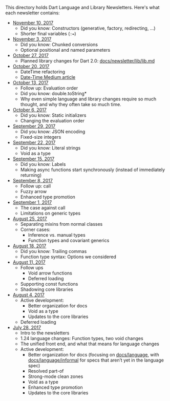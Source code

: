 This directory holds Dart Language and Library Newsletters. Here's what each newsletter contains:

* [November 10, 2017](20171110.md)
  * Did you know: Constructors (generative, factory, redirecting, ...)
  * Shorter final variables (`:=`)
* [November 3, 2017](20171103.md)
  * Did you know: Chunked conversions
  * Optional positional and named parameters
* [October 27, 2017](20171027.md)
  * Planned library changes for Dart 2.0:
    [docs/newsletter/lib/lib.md](lib/lib.md)
* [October 20, 2017](20171020.md)
  * DateTime refactoring
  * [Date-Time Medium article](https://medium.com/@florian_32814/date-time-526a4f86badb)
* [October 13, 2017](20171013.md)
  * Follow up: Evaluation order
  * Did you know: double.toString*
  * Why even simple language and library changes require so much thought, and why they often take so much time.
* [October 6, 2017](20171006.md)
  * Did you know: Static initializers
  * Changing the evaluation order 
* [September 29, 2017](20170929.md)
  * Did you know: JSON encoding
  * Fixed-size integers
* [September 22, 2017](20170922.md)
  * Did you know: Literal strings
  * Void as a type
* [September 15, 2017](20170915.md)
  * Did you know: Labels
  * Making async functions start synchronously (instead of immediately returning)
* [September 8, 2017](20170908.md)
  * Follow up: call
  * Fuzzy arrow
  * Enhanced type promotion
* [September 1, 2017](20170901.md)
  * The case against call
  * Limitations on generic types
* [August 25, 2017](20170825.md)
  * Separating mixins from normal classes
  * Corner cases:
    * Inference vs. manual types
    * Function types and covariant generics
* [August 18, 2017](20170818.md)
  * Did you know: Trailing commas
  * Function type syntax: Options we considered
* [August 11, 2017](20170811.md)
  * Follow ups
    * Void arrow functions
    * Deferred loading
  * Supporting const functions
  * Shadowing core libraries
* [August 4, 2017](20170804.md)
  * Active development:
    * Better organization for docs
    * Void as a type
    * Updates to the core libraries
  * Deferred loading
* [July 28, 2017](20170728.md)
  * Intro to the newsletters
  * 1.24 language changes: Function types, two void changes
  * The unified front end, and what that means for language changes
  * Active development:
    * Better organization for docs (focusing on
      [docs/language](https://github.com/dart-lang/sdk/tree/master/docs/language), with
      [docs/language/informal](https://github.com/dart-lang/sdk/tree/master/docs/language/informal)
      for specs that aren’t yet in the language spec)
    * Resolved part-of
    * Strong-mode clean zones
    * Void as a type
    * Enhanced type promotion
    * Updates to the core libraries
